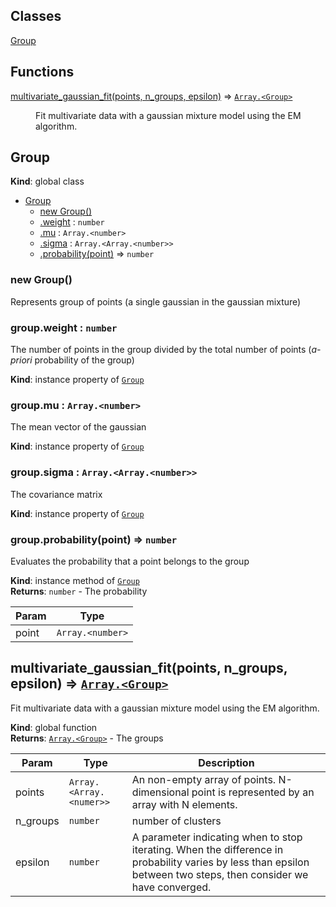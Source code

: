 ## Classes

<dl>
<dt><a href="#Group">Group</a></dt>
<dd></dd>
</dl>

## Functions

<dl>
<dt><a href="#multivariate_gaussian_fit">multivariate_gaussian_fit(points, n_groups, epsilon)</a> ⇒ <code><a href="#Group">Array.&lt;Group&gt;</a></code></dt>
<dd><p>Fit multivariate data with a gaussian mixture model using the EM algorithm.</p>
</dd>
</dl>

<a name="Group"></a>

## Group
**Kind**: global class  

* [Group](#Group)
    * [new Group()](#new_Group_new)
    * [.weight](#Group+weight) : <code>number</code>
    * [.mu](#Group+mu) : <code>Array.&lt;number&gt;</code>
    * [.sigma](#Group+sigma) : <code>Array.&lt;Array.&lt;number&gt;&gt;</code>
    * [.probability(point)](#Group+probability) ⇒ <code>number</code>

<a name="new_Group_new"></a>

### new Group()
Represents group of points (a single gaussian in the gaussian mixture)

<a name="Group+weight"></a>

### group.weight : <code>number</code>
The number of points in the group divided by the total number of points
(*a-priori* probability of the group)

**Kind**: instance property of <code>[Group](#Group)</code>  
<a name="Group+mu"></a>

### group.mu : <code>Array.&lt;number&gt;</code>
The mean vector of the gaussian

**Kind**: instance property of <code>[Group](#Group)</code>  
<a name="Group+sigma"></a>

### group.sigma : <code>Array.&lt;Array.&lt;number&gt;&gt;</code>
The covariance matrix

**Kind**: instance property of <code>[Group](#Group)</code>  
<a name="Group+probability"></a>

### group.probability(point) ⇒ <code>number</code>
Evaluates the probability that a point belongs to the group

**Kind**: instance method of <code>[Group](#Group)</code>  
**Returns**: <code>number</code> - The probability  

| Param | Type |
| --- | --- |
| point | <code>Array.&lt;number&gt;</code> | 

<a name="multivariate_gaussian_fit"></a>

## multivariate_gaussian_fit(points, n_groups, epsilon) ⇒ <code>[Array.&lt;Group&gt;](#Group)</code>
Fit multivariate data with a gaussian mixture model using the EM algorithm.

**Kind**: global function  
**Returns**: <code>[Array.&lt;Group&gt;](#Group)</code> - The groups  

| Param | Type | Description |
| --- | --- | --- |
| points | <code>Array.&lt;Array.&lt;numer&gt;&gt;</code> | An non-empty array of points. N-dimensional point is represented by an array with N elements. |
| n_groups | <code>number</code> | number of clusters |
| epsilon | <code>number</code> | A parameter indicating when to stop iterating. When the difference in probability varies by less than epsilon between two steps, then consider we have converged. |

